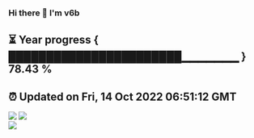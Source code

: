 ### Hi there 👋  I'm v6b  
⏳ Year progress { ███████████████████████▁▁▁▁▁▁▁ } 78.43 %
---
⏰ Updated on Fri, 14 Oct 2022 06:51:12 GMT
---
![](https://github-readme-stats.vercel.app/api?username=v6b&bg_color=30,e96443,904e95&title_color=fff&text_color=fff&layout=compact)
![](https://github-readme-stats.vercel.app/api/top-langs/?username=v6b&layout=compact&bg_color=30,e96443,904e95&title_color=fff&text_color=fff)  
![](https://gcore.jsdelivr.net/gh/v6b/v6b@main/assets/github-contribution-grid-snake.svg)

